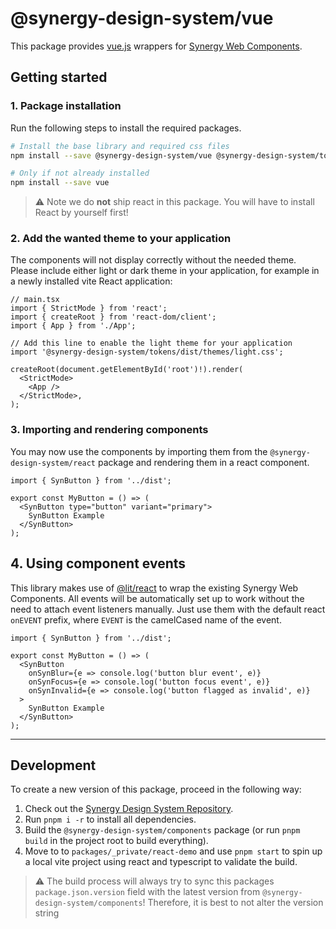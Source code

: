 # @synergy-design-system/vue

This package provides [vue.js](https://vuejs.org/) wrappers for [Synergy Web Components](https://github.com/SickDesignSystem/synergy/tree/main/packages/components).

## Getting started

### 1. Package installation

Run the following steps to install the required packages.

```bash
# Install the base library and required css files
npm install --save @synergy-design-system/vue @synergy-design-system/tokens

# Only if not already installed
npm install --save vue
```

> ⚠️ Note we do **not** ship react in this package.
> You will have to install React by yourself first!

### 2. Add the wanted theme to your application

The components will not display correctly without the needed theme. Please include either light or dark theme in your application, for example in a newly installed vite React application:

```tsx
// main.tsx
import { StrictMode } from 'react';
import { createRoot } from 'react-dom/client';
import { App } from './App';

// Add this line to enable the light theme for your application
import '@synergy-design-system/tokens/dist/themes/light.css';

createRoot(document.getElementById('root')!).render(
  <StrictMode>
    <App />
  </StrictMode>,
);
```

### 3. Importing and rendering components

You may now use the components by importing them from the `@synergy-design-system/react` package and rendering them in a react component.

```tsx
import { SynButton } from '../dist';

export const MyButton = () => (
  <SynButton type="button" variant="primary">
    SynButton Example
  </SynButton>
);
```

## 4. Using component events

This library makes use of [@lit/react](https://lit.dev/docs/frameworks/react/) to wrap the existing Synergy Web Components.
All events will be automatically set up to work without the need to attach event listeners manually.
Just use them with the default react `onEVENT` prefix, where `EVENT` is the camelCased name of the event.

```tsx
import { SynButton } from '../dist';

export const MyButton = () => (
  <SynButton
    onSynBlur={e => console.log('button blur event', e)}
    onSynFocus={e => console.log('button focus event', e)}
    onSynInvalid={e => console.log('button flagged as invalid', e)}
  >
    SynButton Example
  </SynButton>
);
```

---

## Development

To create a new version of this package, proceed in the following way:

1. Check out the [Synergy Design System Repository](https://github.com/SickDesignSystem/synergy).
2. Run `pnpm i -r` to install all dependencies.
3. Build the `@synergy-design-system/components` package (or run `pnpm build` in the project root to build everything).
4. Move to to `packages/_private/react-demo` and use `pnpm start` to spin up a local vite project using react and typescript to validate the build.

> ⚠️ The build process will always try to sync this packages `package.json.version` field with the latest version from `@synergy-design-system/components`!
> Therefore, it is best to not alter the version string
